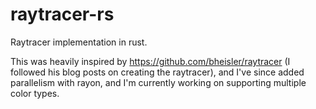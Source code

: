 # raytracer-rs
Raytracer implementation in rust.

This was heavily inspired by https://github.com/bheisler/raytracer (I followed his blog posts on creating the raytracer), and I've since added parallelism with rayon, and I'm currently working on supporting multiple color types.
